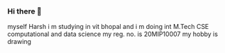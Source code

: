 ### Hi there 👋

myself Harsh 
i m studying in vit bhopal and i m doing int M.Tech CSE computational and data science
my reg. no. is 20MIP10007
my hobby is drawing
